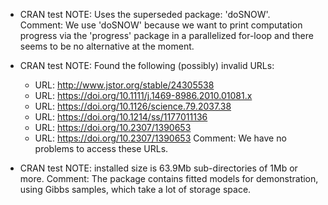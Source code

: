 * CRAN test NOTE: Uses the superseded package: 'doSNOW'.   
  Comment: We use 'doSNOW' because we want to print computation progress via the 'progress' package in a parallelized for-loop and there seems to be no alternative at the moment.

* CRAN test NOTE: Found the following (possibly) invalid URLs: 
  - URL: http://www.jstor.org/stable/24305538
  - URL: https://doi.org/10.1111/j.1469-8986.2010.01081.x
  - URL: https://doi.org/10.1126/science.79.2037.38
  - URL: https://doi.org/10.1214/ss/1177011136
  - URL: https://doi.org/10.2307/1390653
  - URL: https://doi.org/10.2307/1390653
  Comment: We have no problems to access these URLs.
  
* CRAN test NOTE: installed size is 63.9Mb 
  sub-directories of 1Mb or more.
  Comment: The package contains fitted models for demonstration, using Gibbs samples, which take a lot of storage space.
